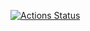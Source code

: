 [![Actions Status](https://github.com/ognidhro21/ognidhro21.github.io/workflows/workflow.yml/badge.svg)](https://github.com/ognidhro21/ognidhro21.github.io/actions)